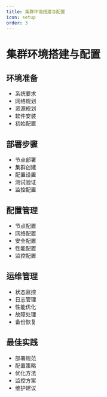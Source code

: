 ```yaml
---
title: 集群环境搭建与配置
icon: setup
order: 3
---
```


# 集群环境搭建与配置

## 环境准备
- 系统要求
- 网络规划
- 资源规划
- 软件安装
- 初始配置

## 部署步骤
- 节点部署
- 集群创建
- 配置设置
- 测试验证
- 监控配置

## 配置管理
- 节点配置
- 网络配置
- 安全配置
- 性能配置
- 监控配置

## 运维管理
- 状态监控
- 日志管理
- 性能优化
- 故障处理
- 备份恢复

## 最佳实践
- 部署规范
- 配置策略
- 优化方法
- 监控方案
- 维护建议
